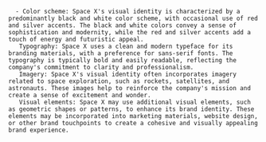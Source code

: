       - Color scheme: Space X's visual identity is characterized by a predominantly black and white color scheme, with occasional use of red and silver accents. The black and white colors convey a sense of sophistication and modernity, while the red and silver accents add a touch of energy and futuristic appeal.
       Typography: Space X uses a clean and modern typeface for its branding materials, with a preference for sans-serif fonts. The typography is typically bold and easily readable, reflecting the company's commitment to clarity and professionalism.
       Imagery: Space X's visual identity often incorporates imagery related to space exploration, such as rockets, satellites, and astronauts. These images help to reinforce the company's mission and create a sense of excitement and wonder.
       Visual elements: Space X may use additional visual elements, such as geometric shapes or patterns, to enhance its brand identity. These elements may be incorporated into marketing materials, website design, or other brand touchpoints to create a cohesive and visually appealing brand experience.


